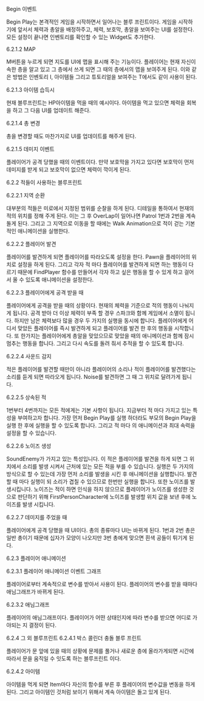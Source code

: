Begin 이벤트

Begin Play는 본격적인 게임을 시작하면서 일어나는 블루 프린트이다. 게임을 시작하기에 앞서서 체력과 총알을 배정하주고, 체력, 보호막, 총알을 보여주는 UI를 설정한다. 모든 설정이 끝나면 인벤토리를 확인할 수 있는 Widget도 추가한다.

6.2.1.2 MAP

M버튼을 누르게 되면 지도를 UI에 맵을 표시해 주는 기능이다. 플레이어는 현재 자신이 속한 층을 알고 있고 그 층에서 쓰게 되면 그 때의 층에서의 맵을 보여주게 된다. 이와 같은 방법은 인벤토리 I, 아이템들 그리고 튜토리얼을 보여주는 T에서도 같이 사용이 된다.





6.2.1.3 아이템 습득시

현재 블루프린트는 HP아이템을 먹을 때의 예시이다. 아이템을 먹고 있으면 체력을 회복을 하고 그 다음 UI를 업데이트 해준다.

6.2.1.4 총 변경

총을 변경할 때도 마찬가지로 UI를 업데이트를 해주게 된다.

6.2.1.5 데미지 이벤트

플레이어가 공격 당했을 때의 이벤트이다. 만약 보호막을 가지고 있다면 보호막이 먼저 데미지를 받게 되고 보호막이 없으면 체력이 깍이게 된다.




6.2.2 적들이 사용하는 블루프린트

6.2.2.1 지역 순환


대부분의 적들은 미로에서 지정된 범위를 순찰을 하게 된다. 디테일을 통하여서 현재의 적의 위치를 정해 주게 된다. 이는 그 후 OverLap이 일어나면 Patrol 1번과 2번을 계속 돌게 된다. 그리고 그 지역으로 이동을 할 때에는 Walk Animation으로 적이 걷는 기본적인 애니메이션을 실행한다.

6.2.2.2 플레이어 발견

플레이어를 발견하게 되면 플레이어를 따라오도록 설정을 한다. Pawn을 플레이어의 위치로 설정을 하게 된다. 그리고 각자 적 마다 플레이어를 발견하게 되면 하는 행동이 다르기 때문에 FindPlayer 함수를 만들어서 각자 하고 싶은 행동을 할 수 있게 하고 걸어서 올 수 있도록 애니메이션을 설정한다.

6.2.2.3 플레이어에게 공격 받을 때


플레이어에게 공격을 받을 때의 상황이다. 현재의 체력을 기준으로 적의 행동이 나눠지게 됩니다. 공격 받아 더 이상 체력이 부족 할 경우 스파크와 함께 게임에서 소멸이 됩니다. 하지만 남은 체력보다 많을 경우 두 가지의 실행을 동시에 합니다. 플레이어에게 어디서 맞았든 플레이어를 즉시 발견하게 되고 플레이어를 발견 한 후의 행동을 시작합니다. 또 한가지는 플레이어에게 총알을 맞았으므로 맞았을 때의 애니메이션과 함께 잠시 멈추는 행동을 합니다. 그리고 다시 속도를 돌려 줘서 추적을 할 수 있도록 합니다.








6.2.2.4 사운드 감지

적은 플레이어를 발견할 때만이 아니라 플레이어의 소리나 적이 플레이어를 발견했다는 소리를 듣게 되면 따라오게 됩니다. Noise를 발견하면 그 때 그 위치로 달려가게 됩니다.


6.2.2.5 상속된 적

1번부터 4번까지는 모든 적에게는 기본 사항이 됩니다. 지금부터 적 마다 가지고 있는 특성을 부여하고자 합니다. 가장 먼저 Begin Play를 실행 하더라도 부모의 Begin Play을 실행 한 후에 실행을 할 수 있도록 합니다. 그리고 적 마다 의 애니메이션과 최대 속력을 설정을 할 수 있습니다.

6.2.2.6 노이즈 생성

SoundEnemy가 가지고 있는 특성입니다. 이 적은 플레이어를 발견을 하게 되면 그 위치에서 소리를 발생 시켜서 근처에 있는 모든 적을 부를 수 있습니다. 실행은 두 가지의 방식으로 할 수 있는데 가장 먼저 소리를 발생을 시킨 후 애니메이션을 실행합니다. 발견 할 때 마다 실행이 되 소리가 겹칠 수 있으므로 한번만 실행을 합니다. 또한 노이즈를 발생시킵니다. 노이즈는 적이 하면 인식을 하지 않으므로 플레이어가 노이즈를 생성한 것으로 판단하기 위해 FirstPersonCharacter에 노이즈를 발생할 위치 값을 보낸 후에 노이즈를 발생 시킵니다.

6.2.2.7 데미지를 주었을 때

플레이어에게 공격 당했을 때 UI이다. 총의 종류마다 UI는 바뀌게 된다. 1번과 2번 총은 일반 총이기 때문에 십자가 모양이 나오지만 3번 총에게 맞으면 흰색 공들이 튀기게 된다.












6.2.3 플레이어 애니메이션

6.2.3.1 플레이어 애니메이션 이벤트 그래프

플레이어로부터 계속적으로 변수를 받아서 사용이 된다. 플레이어의 변수를 받을 때마다 애님그래프가 바뀌게 된다.

6.2.3.2 애님그래프

플레이어의 애님그래프이다. 플레이어가 어떤 상태인지에 따라 변수를 받으면 어디로 가야되는 지 결정이 된다.










6.2.4 그 외 블루프린트
6.2.4.1 박스 콜린더 충돌 블루 프린트

플레이어가 문 앞에 있을 때의 상황에 문제를 풀거나 새로운 층에 올라가게되면 시간에 따라서 문을 움직일 수 잇도록 하는 블루프린트 이다.

6.2.4.2 아이템

아이템을 먹게 되면 Item마다 자신의 함수를 부른 후 플레이어의 변수값을 변동을 하게 된다. 그리고 아이템인 것처럼 보이기 위해서 계속 아이템은 돌고 있게 된다.




